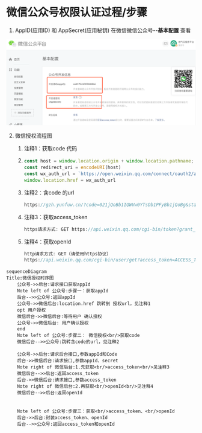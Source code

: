 # 微信公众号权限认证过程/步骤

1. AppID(应用ID) 和  AppSecret(应用秘钥)  在微信微信公众号--**基本配置** 查看

![wx](../image/wx.png)

2. 微信授权流程图

   1. 注释1：获取code 代码

   2. ```javascript
      const host = window.location.origin + window.location.pathname;
      const redirect_uri = encodeURI(host)
      const wx_auth_url = `https://open.weixin.qq.com/connect/oauth2/authorize?appid=${appid}&redirect_uri=${redirect_uri}&response_type=code&scope=snsapi_base&state=${state}&connect_redirect=1#wechat_redirect`
      window.location.href = wx_auth_url
      ```

   3. 注释2：含code 的url

      ```javascript
      https://gzh.yunfuw.cn/?code=021jQoBb1IQWVw0YTsDb1PFyBb1jQoBg&state=
      ```

   4. 注释3：获取access_token

      ```javascript
      https请求方式: GET https://api.weixin.qq.com/cgi-bin/token?grant_type=client_credential&appid=APPID&secret=APPSECRET
      ```

   5. 注释4：获取openId

      ```javascript
      http请求方式: GET（请使用https协议）
      https://api.weixin.qq.com/cgi-bin/user/get?access_token=ACCESS_TOKEN&next_openid=NEXT_OPENID
      ```

      

```mermaid
sequenceDiagram
Title:微信授权时序图
	公众号->>后台:请求接口获取appId
	Note left of 公众号:步骤一：获取appId
	后台-->>公众号:返回appId
	公众号->>微信后台:location.href 跳转到 授权url，见注释1
	opt 用户授权
	微信后台->>微信后台:等待用户 确认授权
	公众号->>微信后台: 用户确认授权
	end
	Note left of 公众号:步骤二： 微信授权<br/>获取code
	微信后台-->>公众号:跳转含code的url，见注释2
	
	公众号->>后台:请求后台接口,参数appId和Code
	后台->>微信后台:请求接口,参数appId、secret
	Note right of 微信后台:1.先获取<br/>access_token<br/>见注释3
	微信后台-->>后台:返回access_token
	后台->>微信后台:请求接口,参数access_token
	Note right of 微信后台:2.再获取<br/>openId<br/>见注释4
	微信后台-->>后台:返回openId
	
	
	Note left of 公众号:步骤三：获取<br/>access_token、<br/>openId
	后台->>后台:封装access_token、openId
	后台-->>公众号:返回access_token和openId
	
	
	
 
```

